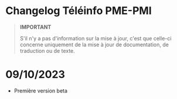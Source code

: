 # Changelog Téléinfo PME-PMI

>**IMPORTANT**
>
>S'il n'y a pas d'information sur la mise à jour, c'est que celle-ci concerne uniquement de la mise à jour de documentation, de traduction ou de texte.

# 09/10/2023

- Première version beta
